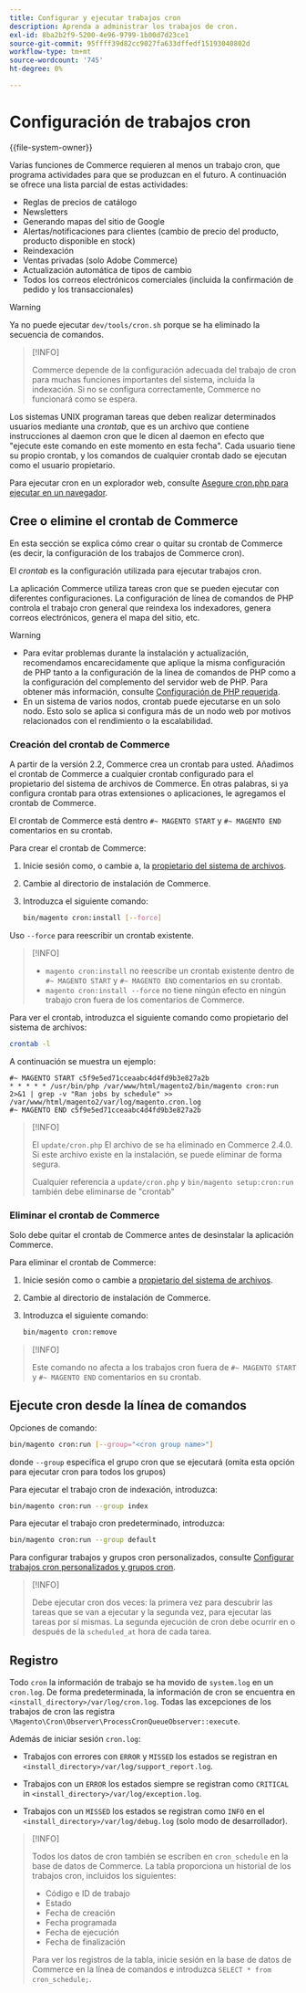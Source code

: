 ```yaml
---
title: Configurar y ejecutar trabajos cron
description: Aprenda a administrar los trabajos de cron.
exl-id: 8ba2b2f9-5200-4e96-9799-1b00d7d23ce1
source-git-commit: 95ffff39d82cc9027fa633dffedf15193040802d
workflow-type: tm+mt
source-wordcount: '745'
ht-degree: 0%

---
```


# Configuración de trabajos cron

{{file-system-owner}}

Varias funciones de Commerce requieren al menos un trabajo cron, que programa actividades para que se produzcan en el futuro. A continuación se ofrece una lista parcial de estas actividades:

- Reglas de precios de catálogo
- Newsletters
- Generando mapas del sitio de Google
- Alertas/notificaciones para clientes (cambio de precio del producto, producto disponible en stock)
- Reindexación
- Ventas privadas (solo Adobe Commerce)
- Actualización automática de tipos de cambio
- Todos los correos electrónicos comerciales (incluida la confirmación de pedido y los transaccionales)

>[!WARNING]
>
>Ya no puede ejecutar `dev/tools/cron.sh` porque se ha eliminado la secuencia de comandos.

>[!INFO]
>
>Commerce depende de la configuración adecuada del trabajo de cron para muchas funciones importantes del sistema, incluida la indexación. Si no se configura correctamente, Commerce no funcionará como se espera.

Los sistemas UNIX programan tareas que deben realizar determinados usuarios mediante una _crontab_, que es un archivo que contiene instrucciones al daemon cron que le dicen al daemon en efecto que &quot;ejecute este comando en este momento en esta fecha&quot;. Cada usuario tiene su propio crontab, y los comandos de cualquier crontab dado se ejecutan como el usuario propietario.

Para ejecutar cron en un explorador web, consulte [Asegure cron.php para ejecutar en un navegador](../security/secure-cron-php.md).

## Cree o elimine el crontab de Commerce

En esta sección se explica cómo crear o quitar su crontab de Commerce (es decir, la configuración de los trabajos de Commerce cron).

El _crontab_ es la configuración utilizada para ejecutar trabajos cron.

La aplicación Commerce utiliza tareas cron que se pueden ejecutar con diferentes configuraciones. La configuración de línea de comandos de PHP controla el trabajo cron general que reindexa los indexadores, genera correos electrónicos, genera el mapa del sitio, etc.

>[!WARNING]
>
>- Para evitar problemas durante la instalación y actualización, recomendamos encarecidamente que aplique la misma configuración de PHP tanto a la configuración de la línea de comandos de PHP como a la configuración del complemento del servidor web de PHP. Para obtener más información, consulte [Configuración de PHP requerida](../../installation/prerequisites/php-settings.md).
>- En un sistema de varios nodos, crontab puede ejecutarse en un solo nodo. Esto solo se aplica si configura más de un nodo web por motivos relacionados con el rendimiento o la escalabilidad.


### Creación del crontab de Commerce

A partir de la versión 2.2, Commerce crea un crontab para usted. Añadimos el crontab de Commerce a cualquier crontab configurado para el propietario del sistema de archivos de Commerce. En otras palabras, si ya configura crontab para otras extensiones o aplicaciones, le agregamos el crontab de Commerce.

El crontab de Commerce está dentro `#~ MAGENTO START` y `#~ MAGENTO END` comentarios en su crontab.

Para crear el crontab de Commerce:

1. Inicie sesión como, o cambie a, la [propietario del sistema de archivos](../../installation/prerequisites/file-system/overview.md).
1. Cambie al directorio de instalación de Commerce.
1. Introduzca el siguiente comando:

   ```bash
   bin/magento cron:install [--force]
   ```

Uso `--force` para reescribir un crontab existente.

>[!INFO]
>
>- `magento cron:install` no reescribe un crontab existente dentro de `#~ MAGENTO START` y `#~ MAGENTO END` comentarios en su crontab.
>- `magento cron:install --force` no tiene ningún efecto en ningún trabajo cron fuera de los comentarios de Commerce.


Para ver el crontab, introduzca el siguiente comando como propietario del sistema de archivos:

```bash
crontab -l
```

A continuación se muestra un ejemplo:

```terminal
#~ MAGENTO START c5f9e5ed71cceaabc4d4fd9b3e827a2b
* * * * * /usr/bin/php /var/www/html/magento2/bin/magento cron:run 2>&1 | grep -v "Ran jobs by schedule" >> /var/www/html/magento2/var/log/magento.cron.log
#~ MAGENTO END c5f9e5ed71cceaabc4d4fd9b3e827a2b
```

>[!INFO]
>
>El `update/cron.php` El archivo de se ha eliminado en Commerce 2.4.0. Si este archivo existe en la instalación, se puede eliminar de forma segura.
>
>Cualquier referencia a `update/cron.php` y `bin/magento setup:cron:run` también debe eliminarse de &quot;crontab&quot;

### Eliminar el crontab de Commerce

Solo debe quitar el crontab de Commerce antes de desinstalar la aplicación Commerce.

Para eliminar el crontab de Commerce:

1. Inicie sesión como o cambie a [propietario del sistema de archivos](../../installation/prerequisites/file-system/overview.md).
1. Cambie al directorio de instalación de Commerce.
1. Introduzca el siguiente comando:

   ```bash
   bin/magento cron:remove
   ```

>[!INFO]
>
>Este comando no afecta a los trabajos cron fuera de `#~ MAGENTO START` y `#~ MAGENTO END` comentarios en su crontab.

## Ejecute cron desde la línea de comandos

Opciones de comando:

```bash
bin/magento cron:run [--group="<cron group name>"]
```

donde `--group` especifica el grupo cron que se ejecutará (omita esta opción para ejecutar cron para todos los grupos)

Para ejecutar el trabajo cron de indexación, introduzca:

```bash
bin/magento cron:run --group index
```

Para ejecutar el trabajo cron predeterminado, introduzca:

```bash
bin/magento cron:run --group default
```

Para configurar trabajos y grupos cron personalizados, consulte [Configurar trabajos cron personalizados y grupos cron](../cron/custom-cron.md).

>[!INFO]
>
>Debe ejecutar cron dos veces: la primera vez para descubrir las tareas que se van a ejecutar y la segunda vez, para ejecutar las tareas por sí mismas. La segunda ejecución de cron debe ocurrir en o después de la `scheduled_at` hora de cada tarea.

## Registro

Todo `cron` la información de trabajo se ha movido de `system.log` en un `cron.log`.
De forma predeterminada, la información de cron se encuentra en `<install_directory>/var/log/cron.log`.
Todas las excepciones de los trabajos de cron las registra `\Magento\Cron\Observer\ProcessCronQueueObserver::execute`.

Además de iniciar sesión `cron.log`:

- Trabajos con errores con `ERROR` y `MISSED` los estados se registran en `<install_directory>/var/log/support_report.log`.

- Trabajos con un `ERROR` los estados siempre se registran como `CRITICAL` in `<install_directory>/var/log/exception.log`.

- Trabajos con un `MISSED` los estados se registran como `INFO` en el `<install_directory>/var/log/debug.log` (solo modo de desarrollador).

>[!INFO]
>
>Todos los datos de cron también se escriben en `cron_schedule` en la base de datos de Commerce. La tabla proporciona un historial de los trabajos cron, incluidos los siguientes:
>
>- Código e ID de trabajo
>- Estado
>- Fecha de creación
>- Fecha programada
>- Fecha de ejecución
>- Fecha de finalización
>
>Para ver los registros de la tabla, inicie sesión en la base de datos de Commerce en la línea de comandos e introduzca `SELECT * from cron_schedule;`.
